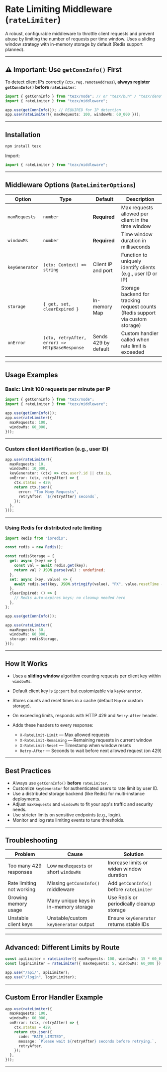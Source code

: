 # Rate Limiting Middleware (`rateLimiter`)

A robust, configurable middleware to throttle client requests and prevent abuse by limiting the number of requests per time window. Uses a sliding window strategy with in-memory storage by default (Redis support planned).

---

## ⚠️ Important: Use `getConnInfo()` First

To detect client IPs correctly (`ctx.req.remoteAddress`), **always register `getConnInfo()` before `rateLimiter`**:

```ts
import { getConnInfo } from "tezx/node"; // or "tezx/bun" / "tezx/deno"
import { rateLimiter } from "tezx/middleware";

app.use(getConnInfo()); // REQUIRED for IP detection
app.use(rateLimiter({ maxRequests: 100, windowMs: 60_000 }));
```

---

## Installation

```bash
npm install tezx
```

Import:

```ts
import { rateLimiter } from "tezx/middleware";
```

---

## Middleware Options (`RateLimiterOptions`)

| Option         | Type                                           | Default              | Description                                                                    |
| -------------- | ---------------------------------------------- | -------------------- | ------------------------------------------------------------------------------ |
| `maxRequests`  | `number`                                       | **Required**         | Max requests allowed per client in the time window                             |
| `windowMs`     | `number`                                       | **Required**         | Time window duration in milliseconds                                           |
| `keyGenerator` | `(ctx: Context) => string`                     | Client IP and port   | Function to uniquely identify clients (e.g., user ID or IP)                    |
| `storage`      | `{ get, set, clearExpired }`                   | In-memory Map        | Storage backend for tracking request counts (Redis support via custom storage) |
| `onError`      | `(ctx, retryAfter, error) => HttpBaseResponse` | Sends 429 by default | Custom handler called when rate limit is exceeded                              |

---

## Usage Examples

### Basic: Limit 100 requests per minute per IP

```ts
import { getConnInfo } from "tezx/node";
import { rateLimiter } from "tezx/middleware";

app.use(getConnInfo());
app.use(rateLimiter({
  maxRequests: 100,
  windowMs: 60_000,
}));
```

---

### Custom client identification (e.g., user ID)

```ts
app.use(rateLimiter({
  maxRequests: 10,
  windowMs: 10_000,
  keyGenerator: (ctx) => ctx.user?.id || ctx.ip,
  onError: (ctx, retryAfter) => {
    ctx.status = 429;
    return ctx.json({
      error: "Too Many Requests",
      retryAfter: `${retryAfter} seconds`,
    });
  },
}));
```

---

### Using Redis for distributed rate limiting

```ts
import Redis from "ioredis";

const redis = new Redis();

const redisStorage = {
  get: async (key) => {
    const val = await redis.get(key);
    return val ? JSON.parse(val) : undefined;
  },
  set: async (key, value) => {
    await redis.set(key, JSON.stringify(value), "PX", value.resetTime - Date.now());
  },
  clearExpired: () => {
    // Redis auto-expires keys; no cleanup needed here
  },
};

app.use(getConnInfo());

app.use(rateLimiter({
  maxRequests: 50,
  windowMs: 60_000,
  storage: redisStorage,
}));
```

---

## How It Works

* Uses a **sliding window** algorithm counting requests per client key within `windowMs`.
* Default client key is `ip:port` but customizable via `keyGenerator`.
* Stores counts and reset times in a cache (default `Map` or custom storage).
* On exceeding limits, responds with HTTP 429 and `Retry-After` header.
* Adds these headers to every response:

  * `X-RateLimit-Limit` — Max allowed requests
  * `X-RateLimit-Remaining` — Remaining requests in current window
  * `X-RateLimit-Reset` — Timestamp when window resets
  * `Retry-After` — Seconds to wait before next allowed request (on 429)

---

## Best Practices

* Always use `getConnInfo()` **before** `rateLimiter`.
* Customize `keyGenerator` for authenticated users to rate limit by user ID.
* Use a distributed storage backend (like Redis) for multi-instance deployments.
* Adjust `maxRequests` and `windowMs` to fit your app's traffic and security needs.
* Use stricter limits on sensitive endpoints (e.g., login).
* Monitor and log rate limiting events to tune thresholds.

---

## Troubleshooting

| Problem                   | Cause                                 | Solution                                  |
| ------------------------- | ------------------------------------- | ----------------------------------------- |
| Too many 429 responses    | Low `maxRequests` or short `windowMs` | Increase limits or widen window duration  |
| Rate limiting not working | Missing `getConnInfo()` middleware    | Add `getConnInfo()` before `rateLimiter`  |
| Growing memory usage      | Many unique keys in in-memory storage | Use Redis or periodically cleanup storage |
| Unstable client keys      | Unstable/custom `keyGenerator` output | Ensure `keyGenerator` returns stable IDs  |

---

## Advanced: Different Limits by Route

```ts
const apiLimiter = rateLimiter({ maxRequests: 100, windowMs: 15 * 60_000 });
const loginLimiter = rateLimiter({ maxRequests: 5, windowMs: 60_000 });

app.use("/api/", apiLimiter);
app.use("/login", loginLimiter);
```

---

## Custom Error Handler Example

```ts
app.use(rateLimiter({
  maxRequests: 100,
  windowMs: 60_000,
  onError: (ctx, retryAfter) => {
    ctx.status = 429;
    return ctx.json({
      code: "RATE_LIMITED",
      message: `Please wait ${retryAfter} seconds before retrying.`,
      retryAfter,
    });
  },
}));
```

---

